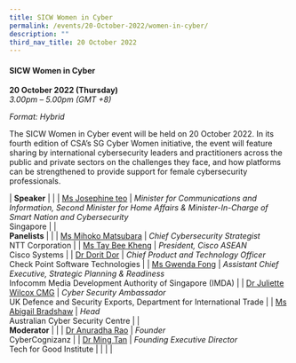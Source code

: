 ```yaml
---
title: SICW Women in Cyber
permalink: /events/20-October-2022/women-in-cyber/
description: ""
third_nav_title: 20 October 2022
---
```

#### **SICW Women in Cyber**

**20 October 2022 (Thursday)**  
*3.00pm – 5.00pm (GMT +8)*

*Format: Hybrid*

The SICW Women in Cyber event will be held on 20 October 2022. In its fourth edition of CSA’s SG Cyber Women initiative, the event will feature sharing by international cybersecurity leaders and practitioners across the public and private sectors on the challenges they face, and how platforms can be strengthened to provide support for female cybersecurity professionals.

| **Speaker**    |                                                              |
| [Ms Josephine teo](/goh-ms-josephine-teo)  | *Minister for Communications and Information, Second Minister for Home Affairs &
Minister-In-Charge of Smart Nation and Cybersecurity*<br>Singapore                   |
| <br>**Panelists**    |                                                              |
| [Ms Mihoko Matsubara](/speaker-Mihoko-Matsubara)  | *Chief Cybersecurity Strategist*<br>NTT Corporation                  |
| [Ms Tay Bee Kheng](/moderator-tay-bee-kheng)  | *President, Cisco ASEAN*<br>Cisco Systems                 |
| [Dr Dorit Dor](/speaker-dr-dorit-Dor)  | *Chief Product and Technology Officer*<br>Check Point Software Technologies                 |
| [Ms Gwenda Fong](/speaker-gwenda-fong)  | *Assistant Chief Executive, Strategic Planning & Readiness*<br>Infocomm Media Development Authority of Singapore (IMDA)                 |
| [Dr Juliette Wilcox CMG](/speaker-dr-juliette-wilcox)  | *Cyber Security Ambassador*<br>UK Defence and Security Exports, Department for International Trade                 |
| [Ms Abigail Bradshaw](/speaker-Abigail-Bradshaw)  | *Head*<br>Australian Cyber Security Centre                 |
| <br> **Moderator**          |                                                              |
| [Dr Anuradha Rao](/moderator-dr-anuradha-rao)  | *Founder*<br>CyberCognizanz                  |
| [Dr Ming Tan](/moderator-dr-ming-tan)  | *Founding Executive Director*<br>Tech for Good Institute                  |
| | |